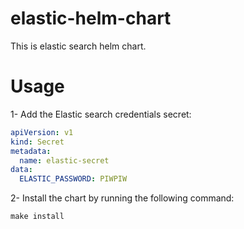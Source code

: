 # elastic-helm-chart
This is elastic search helm chart.

# Usage
1- Add the Elastic search credentials secret:
```yaml
apiVersion: v1
kind: Secret
metadata:
  name: elastic-secret
data:
  ELASTIC_PASSWORD: PIWPIW
```

2- Install the chart by running the following command:
```shell
make install
```
